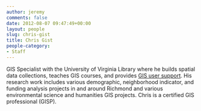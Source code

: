 ```yaml
---
author: jeremy
comments: false
date: 2012-08-07 09:47:49+00:00
layout: people
slug: chris-gist
title: Chris Gist
people-category:
- Staff
---
```


GIS Specialist with the University of Virginia Library where he builds spatial data collections, teaches GIS courses, and provides [GIS user support](http://guides.lib.virginia.edu/content.php?pid=62214). His research work includes various demographic, neighborhood indicator, and funding analysis projects in and around Richmond and various environmental science and humanities GIS projects. Chris is a certified GIS professional (GISP).
